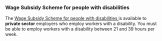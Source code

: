 ###  **Wage Subsidy Scheme for people with disabilities**

The [ Wage Subsidy Scheme for people with disabilities
](https://www.citizensinformation.ie/en/employment/employment_and_disability/grant_aid_scheme_for_employers_with_disabled_staff.html)
is available to **private sector** employers who employ workers with a
disability. You must be able to employ workers with a disability between 21
and 39 hours per week.
